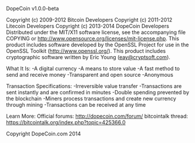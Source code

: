 DopeCoin v1.0.0-beta

Copyright (c) 2009-2012 Bitcoin Developers
Copyright (c) 2011-2012 Litecoin Developers
Copyright (c) 2013-2014 DopeCoin Developers
Distributed under the MIT/X11 software license, see the accompanying
file COPYING or http://www.opensource.org/licenses/mit-license.php.
This product includes software developed by the OpenSSL Project for use in
the OpenSSL Toolkit (http://www.openssl.org/).  This product includes
cryptographic software written by Eric Young (eay@cryptsoft.com).

What It Is:
-A digital currency
-A means to store value
-A fast method to send and receive money
-Transparent and open source
-Anonymous

Transaction Specifications:
-Irreversible value transfer
-Transactions are sent instantly and are confirmed in minutes
-Double spending prevented by the blockchain
-Miners process transactions and create new currency through mining
-Transactions can be received at any time

Learn More:
Official forums: http://dopecoin.com/forum/
bitcointalk thread: https://bitcointalk.org/index.php?topic=425366.0

Copyright DopeCoin.com 2014

